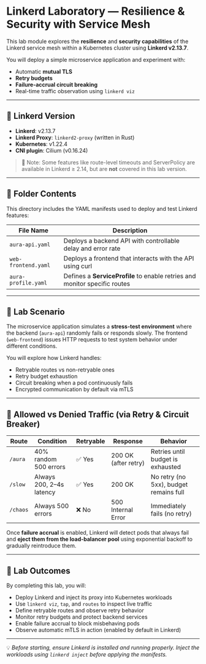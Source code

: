 # Linkerd Laboratory — Resilience & Security with Service Mesh

This lab module explores the **resilience** and **security capabilities** of the Linkerd service mesh within a Kubernetes cluster using **Linkerd v2.13.7**.

You will deploy a simple microservice application and experiment with:
- Automatic **mutual TLS**
- **Retry budgets**
- **Failure-accrual circuit breaking**
- Real-time traffic observation using `linkerd viz`

---

## 🔧 Linkerd Version

- **Linkerd**: v2.13.7  
- **Linkerd Proxy**: `linkerd2-proxy` (written in Rust)  
- **Kubernetes**: v1.22.4  
- **CNI plugin**: Cilium (v0.16.24)

> 📌 Note: Some features like route-level timeouts and ServerPolicy are available in Linkerd ≥ 2.14, but are **not** covered in this lab version.

---

## 📁 Folder Contents

This directory includes the YAML manifests used to deploy and test Linkerd features:

| File Name            | Description |
|----------------------|-------------|
| `aura-api.yaml`      | Deploys a backend API with controllable delay and error rate |
| `web-frontend.yaml`  | Deploys a frontend that interacts with the API using curl |
| `aura-profile.yaml`  | Defines a **ServiceProfile** to enable retries and monitor specific routes |

---

## 🎯 Lab Scenario

The microservice application simulates a **stress-test environment** where the backend (`aura-api`) randomly fails or responds slowly. The frontend (`web-frontend`) issues HTTP requests to test system behavior under different conditions.

You will explore how Linkerd handles:

- Retryable routes vs non-retryable ones
- Retry budget exhaustion
- Circuit breaking when a pod continuously fails
- Encrypted communication by default via mTLS

---

## 🔐 Allowed vs Denied Traffic (via Retry & Circuit Breaker)

| **Route**         | **Condition**            | **Retryable** | **Response**          | **Behavior**                            |
|-------------------|--------------------------|---------------|------------------------|-----------------------------------------|
| `/aura`           | 40% random 500 errors     | ✅ Yes        | 200 OK (after retry)   | Retries until budget is exhausted       |
| `/slow`           | Always 200, 2–4s latency  | ✅ Yes        | 200 OK                 | No retry (no 5xx), budget remains full  |
| `/chaos`          | Always 500 errors         | ❌ No         | 500 Internal Error     | Immediately fails (no retry)            |

Once **failure accrual** is enabled, Linkerd will detect pods that always fail and **eject them from the load-balancer pool** using exponential backoff to gradually reintroduce them.

---

## 🧪 Lab Outcomes

By completing this lab, you will:

- Deploy Linkerd and inject its proxy into Kubernetes workloads
- Use `linkerd viz`, `tap`, and `routes` to inspect live traffic
- Define retryable routes and observe retry behavior
- Monitor retry budgets and protect backend services
- Enable failure accrual to block misbehaving pods
- Observe automatic mTLS in action (enabled by default in Linkerd)

---

💡 *Before starting, ensure Linkerd is installed and running properly. Inject the workloads using `linkerd inject` before applying the manifests.*

